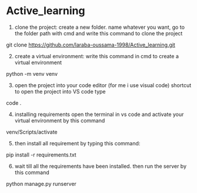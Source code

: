# Active_learning

1) clone the project:
create a new folder. name whatever you want, go to the folder path with cmd and write this command to clone the project

git clone https://github.com/laraba-oussama-1998/Active_learning.git


2) create a virtual environment:
write this command in cmd to create a virtual environment

python -m venv venv


3) open the project into your code editor (for me i use visual code)
shortcut to open the project into VS code type 

code .


4) installing requirements
open the terminal in vs code and activate your virtual environment by this command

venv/Scripts/activate


5) then install all requirement by typing this command:

pip install -r requirements.txt



6) wait till all the requirements have been installed. then run the server by this command

python manage.py runserver



